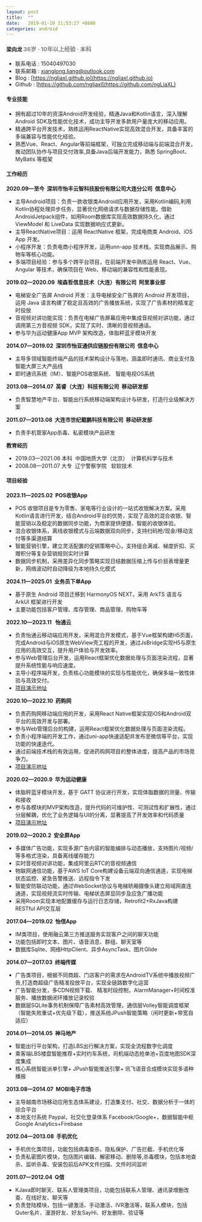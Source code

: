 ```yaml
---
layout: post
title:  ""
date:   2019-01-10 11:53:27 +0800
categories: android
---
```


#### 梁向龙 <span style="font-size:15px;color:grey">36岁 · 10年以上经验 · 本科<span>
- 	联系电话 : 15040497030
-	联系邮箱 : <a href="mailto:xianglong.liang@outlook.com">xianglong.liang@outlook.com</a>
-	Blog : [https://ngliaxl.github.io](https://ngliaxl.github.io)
-	Github : [https://github.com/ngliaxl](https://github.com/ngLiaXL)

####	专业技能
-	拥有超过10年的资深Android开发经验，精通Java和Kotlin语言，深入理解Android SDK及性能优化技术，成功主导开发多款用户量庞大的移动应用。
-	精通跨平台开发技术，熟练运用ReactNative实现高效混合开发，具备丰富的多端兼容与性能优化经验。
-	熟悉Vue、React、Angular等前端框架，可独立完成移动端与前端混合开发，推动团队协作与项目交付效率,具备Java后端开发能力，熟悉 SpringBoot、MyBatis 等框架

####	工作经历 
**2020.09—至今&nbsp;&nbsp;深圳市怡丰云智科技股份有限公司大连分公司&nbsp;&nbsp;信息中心**
- 主导Android项目：负责一款收银类Android应用开发，采用Kotlin编码,利用Kotlin协程处理异步任务，显著优化网络请求与数据存储性能。借助AndroidJetpack组件，如用Room数据库实现高效数据持久化，通过 ViewModel 和 LiveData 实现数据响应式更新。
- 主导ReactNative项目：运用 ReactNative 框架，完成电商类 Android、iOS App 开发。
- 小程序开发：负责电商小程序开发，运用unn-app 技术栈，实现商品展示、购物车等核心功能。
- 多端项目经验：参与多个跨平台项目，在前端开发中熟练运用 React、Vue、Angular 等技术，确保项目在 Web、移动端的兼容性和性能表现。

**2019.02—2020.09&nbsp;&nbsp;埃森哲信息技术（大连）有限公司&nbsp;&nbsp;阿里事业部**
- 电梯安全广告屏 Android 开发：主导电梯安全广告屏的 Android 开发项目，运用 Java 语言构建了稳定且高效的广告播放系统，实现了广告素材的精准定时投放
- 音视频对讲功能实现：负责在电梯广告屏幕应用中集成音视频对讲功能，通过调用第三方音视频 SDK，实现了实时、清晰的音视频通话。
- 参与华为运动健康App MVP 架构改造，体脂秤蓝牙模块开发

**2014.07—2019.02&nbsp;&nbsp;深圳市怡亚通供应链股份有限公司&nbsp;&nbsp;信息中心** 
- 主导多领域智能终端产品的技术架构设计与落地，涵盖即时通讯、商业支付及智能大屏三大产品线
- 即时通讯系统（IM）、智能POS收银系统、 智能电视OS系统

**2013.08—2014.07&nbsp;&nbsp;英睿（大连）科技有限公司&nbsp;&nbsp;移动研发部**
- 负责智慧地产平台、智能出行系统移动端架构设计与研发，打造行业级解决方案

**2011.07—2013.08&nbsp;&nbsp;大连市世纪鲲鹏科技有限公司&nbsp;&nbsp;移动研发部**
- 负责手机管家App杀毒、私密模块产品研发

**教育经历**
- 2019.03—2021.06  本科&nbsp;&nbsp;中国地质大学（北京）&nbsp;&nbsp;计算机科学与技术
- 2008.08—2011.07  大专&nbsp;&nbsp;辽宁警察学院 &nbsp;&nbsp;软软技术
####	项目经验
**2023.11—2025.02&nbsp;&nbsp;POS收银App**
-   POS 收银项目是专为零售、家电等行业设计的一站式收银解决方案。采用Kotlin语言进行开发，结合Android平台的优势，实现了高效的混合收银、智能营销以及稳定的数据同步功能，为商家提供便捷、智能的收银体验。
-   混合收银体系，离线收银模式与云端数据双向同步，支持扫码枪/现金/移动支付等多渠道结算
-   智能营销引擎，建立灵活配置的促销策略中心，支持组合满减、梯度折扣、买赠积分等复杂营销规则实时计算
-   数据同步机制，采用差异化同步策略实现日结数据压缩上传与价目表增量更新，网络波动时自动降级为本地持久化模式

**2024.11—2025.01&nbsp;&nbsp;业务员下单App**
-   基于原生 Android 项目迁移到 HarmonyOS NEXT，采用 ArkTS 语言与 ArkUI 框架进行开发
-   主要功能包括客户管理、库存管理、商品管理、购物车等

**2022.10—2023.11 &nbsp;&nbsp;怡通云**
-	负责怡通云移动端应用开发，采用混合开发模式，基于Vue框架构建H5页面，完成Android与iOS原生WebView壳工程的开发，通过JsBridge实现H5与原生应用的高效交互，提升用户体验与开发效率。
-	参与Web管理后台开发，运用React框架优化数据处理与页面渲染流程，显著提升系统性能与响应速度。
-	主导小程序端开发，负责核心功能模块的实现与性能优化，确保多端一致性体验与高效交付。  
-	[项目演示地址](https://a.vmall.com/app/C103967345)

**2020.10—2022.10&nbsp;&nbsp;药购网** 
-	负责药购网移动端应用的开发，采用React Native框架实现iOS和Android双平台的高效开发与部署。
-	参与Web管理后台的构建，运用React框架优化数据处理与页面渲染流程。
-	负责小程序端的开发工作，通过uni-app快速适配并发布至微信等平台，实现功能的快速迭代。
-	通过前端技术栈的有效运用，促进药购网项目的整体进度，提高产品的市场竞争力。
-	[项目演示地址](https://a.vmall.com/app/C103105531)

**2020.02—2020.9&nbsp;&nbsp;华为运动健康**  
-   体脂秤蓝牙模块开发，基于 GATT 协议进行开发，实现体脂数据的测量、传输和接收
-   参与各模块的MVP架构改造，提升代码的可维护性、可测试性和扩展性，通过分层解耦，优化了业务逻辑与UI的分离，显著提高了开发效率和代码质量
-	[项目演示地址](https://a.vmall.com/app/C10414141)

**2019.02—2020.2&nbsp;&nbsp;安全屏App**
-   多媒体广告功能，实现多源广告内容的智能编排与动态播放，支持图片/视频/等多格式渲染，具备离线缓存能力
-   实时音视频对讲功能，集成阿里云RTC的音视频通信
-   物联网通信功能，基于AWS IoT Core构建设备云端双向通信通道，实现电梯状态监控、紧急告警推送、远程指令下发
-   智能安防联动功能，通过WebSocket协议与电梯轿厢摄像头建立局域网直连通道，实现视频流实时传输、电梯状态屏显同步及应急广播功能
-   采用Room实现本地配置缓存与运行日志存储，Retrofit2+RxJava构建RESTful API交互层


**2017.04—2019.02&nbsp;&nbsp;怡信App**
-   IM类项目，使用融云第三方推送服务实现客户之间的聊天功能  
-   功能包括即时文本、图片、语音消息、群组、聊天室等    
-   数据库Sqlite、网络HttpClient、异步AsyncTask、图片Glide

**2014.07—2017.03&nbsp;&nbsp;终端传媒**
-	广告类项目，根据不同商超、门店客户的需求在AndroidTV系统中播放视频广告,打造商超级广告精准投放平台，实现全链路数字化运营
-   广告智能分发，多CDN视频下载、 精准时段控制，AlarmManager+时间校准服务、播放数据闭环播放记录校验
-   数据层SQLite事务机制保障广告素材高效管理，通信层Volley智能调度框架（智能失败重试+优先级下载），推送系统JPush智能策略（闲时更新+带宽自适应）

<!--
-	**2014.07—2015.06，怡亚通，宇商网**  
项目简介：     
• 电商类项目，功能包括商品展示、下单、支付、定位等  
• 微信、支付宝、QQ、微博分享登录、高德定位  
• 数据库Sqlite、网络Volley、异步AsyncTask、图片Volley的NetworkImageView  
职责：   
• 负责整体项目设计及研发
-->

<!--
-	**2014.05—2014.07，英睿，中国故事**  
项目简介：     
• 电商酒类项目，功能包括扫描二维码分享品酒经验、文章发布等  
• 支付宝、微信支付宝、zbar二维码  
• 网络Volley  
职责：   
• 负责整体项目设计及研发
-->


**2014.01—2014.05&nbsp;&nbsp;神马地产** 
-   智能出行平台架构，打造LBS出行解决方案，实现全流程数字化调度
-   乘客端LBS楼盘智能推荐+实时约车系统，司机端动态抢单池+百度地图SDK深度集成
-   核心系统智能派单引擎+ JPush智能推送引擎+ 讯飞语音合成模块实现多语种播报

**2013.08—2014.07&nbsp;&nbsp;MOBI电子市场**
-   主导越南市场移动应用生态体系建设，打造集支付、社交、数据分析于一体的综合平台
-   本地支付系统 Paypal，社交化登录体系 Facebook/Google+，数据智能中枢 Google Analytics+Firebase

**2012.04—2013.08&nbsp;&nbsp;手机优化** 
-   手机优化类项目，功能包括病毒查杀、隐私保护、广告拦截、手机优化等   
-   负责私密图片模块，包括图片编辑、解密移动、删除等,杀毒模块，包括本地查杀、监听杀毒、安装包前后APK文件扫描、文件时间监听

**2011.07—2012.04&nbsp;&nbsp;Q信**  
-	KJava即时聊天、联系人管理类项目，功能包括联系人管理、通讯录增删改查、在线好友、聊天等  
-	负责登陆模块，包括一键激活、手动激活、IVR激活等，联系人模块，包括Quter名片、漫游好友、好友SayHi、好友删除、验证等

